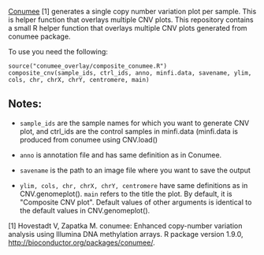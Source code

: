 

[Conumee](https://bioconductor.org/packages/release/bioc/html/conumee.html) [1] generates a single copy number variation plot per sample. This is helper function that overlays multiple CNV plots. This repository contains a small R helper function that overlays multiple CNV plots generated from conumee package.

To use you need the following:

```
source("conumee_overlay/composite_conumee.R")
composite_cnv(sample_ids, ctrl_ids, anno, minfi.data, savename, ylim, cols, chr, chrX, chrY, centromere, main)
```

## Notes:

- `sample_ids` are the sample names for which you want to generate CNV plot, and ctrl_ids are the control samples in minfi.data (minfi.data is produced from 
conumee using CNV.load()

- `anno` is annotation file and has same definition as in Conumee.

- `savename` is the path to an image file where you want to save the output

- `ylim, cols, chr, chrX, chrY, centromere` have same definitions as in CNV.genomeplot(). `main` refers to the title the plot. By default, it is "Composite CNV plot". Default values of other arguments is identical to the default values in CNV.genomeplot(). 

[1] Hovestadt V, Zapatka M. conumee: Enhanced copy-number variation analysis using Illumina DNA methylation arrays. R package version 1.9.0, http://bioconductor.org/packages/conumee/. 
